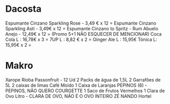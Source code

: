 
# Dacosta
Espumante Cinzano Sparkling Rose - 3,49 € x 12 = 
Espumante Cinzano Sparkling Asti - 3,49€ x 12 =
Espumante Cinzano to Spritz - 
Rum Abuelo Anejo - 12,49€ x 12 = 
(Promo 5+1 NÃO ESQUECER DE MENCIONAR)
Coca Cola L : 16,78€ x 3 = 
7UP L : 8,82 € x 2 = 
Ginger Ale L : 15,95€ 
Tónica L: 15,95€ x 2 = 






# Makro
Xarope Rioba Passonfruit - 12 Ud
2 Packs de água de 1,5L
2 Garrafões de 5L
2 caixas de limas 
Café Moído
1 Caixa de Laranjas 
PEPINOS (6) - PEPINOS, NÃO QUERO COURGETTE
1 Saco de Frutos Vermelhos 
1 Clara de Ovo Litro - CLARA DE OVO, NÃO É O OVO INTEIRO ZÉ NANDO
Hortel


